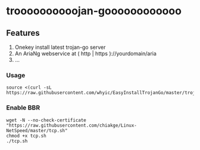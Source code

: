 # troooooooooojan-goooooooooooo
## Features
1. Onekey install latest trojan-go server
2. An AriaNg webservice at ( http | https )://yourdomain/aria
3. ...
### Usage
```
source <(curl -sL https://raw.githubusercontent.com/whyic/EasyInstallTrojanGo/master/trojan_mult.sh)
```
### Enable BBR
```
wget -N --no-check-certificate "https://raw.githubusercontent.com/chiakge/Linux-NetSpeed/master/tcp.sh"
chmod +x tcp.sh
./tcp.sh
```
